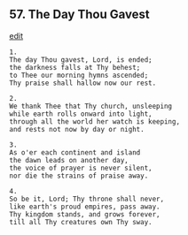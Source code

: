 
## 57.  The Day Thou Gavest
[edit](https://docs.google.com/document/d/1ReaOapH9Owdb1WZTB%2D_VUPsblk6l1Kri/edit?mode=html)




    1.
    The day Thou gavest, Lord, is ended;
    the darkness falls at Thy behest;
    to Thee our morning hymns ascended;
    Thy praise shall hallow now our rest.

    2.
    We thank Thee that Thy church, unsleeping
    while earth rolls onward into light,
    through all the world her watch is keeping,
    and rests not now by day or night.

    3.
    As o'er each continent and island
    the dawn leads on another day,
    the voice of prayer is never silent,
    nor die the strains of praise away.

    4.
    So be it, Lord; Thy throne shall never,
    like earth's proud empires, pass away.
    Thy kingdom stands, and grows forever,
    till all Thy creatures own Thy sway.
